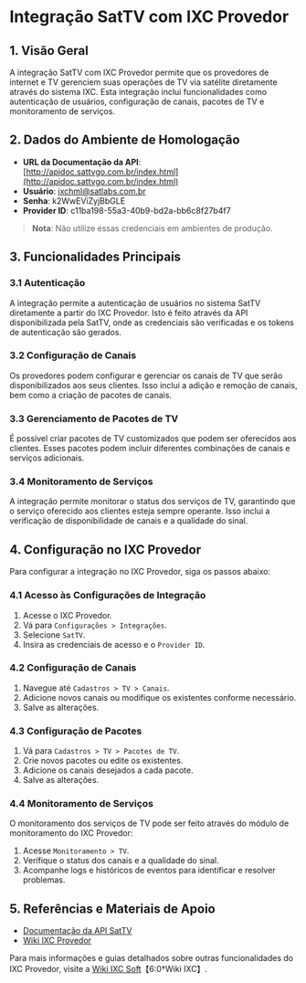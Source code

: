 # Integração SatTV com IXC Provedor

## 1. Visão Geral
A integração SatTV com IXC Provedor permite que os provedores de internet e TV gerenciem suas operações de TV via satélite diretamente através do sistema IXC. Esta integração inclui funcionalidades como autenticação de usuários, configuração de canais, pacotes de TV e monitoramento de serviços.

## 2. Dados do Ambiente de Homologação

- **URL da Documentação da API**: [http://apidoc.sattvgo.com.br/index.html](http://apidoc.sattvgo.com.br/index.html)
- **Usuário**: ixchml@satlabs.com.br
- **Senha**: k2WwEViZyjBbGLE
- **Provider ID**: c11ba198-55a3-40b9-bd2a-bb6c8f27b4f7

> **Nota**: Não utilize essas credenciais em ambientes de produção.

## 3. Funcionalidades Principais

### 3.1 Autenticação

A integração permite a autenticação de usuários no sistema SatTV diretamente a partir do IXC Provedor. Isto é feito através da API disponibilizada pela SatTV, onde as credenciais são verificadas e os tokens de autenticação são gerados.

### 3.2 Configuração de Canais

Os provedores podem configurar e gerenciar os canais de TV que serão disponibilizados aos seus clientes. Isso inclui a adição e remoção de canais, bem como a criação de pacotes de canais.

### 3.3 Gerenciamento de Pacotes de TV

É possível criar pacotes de TV customizados que podem ser oferecidos aos clientes. Esses pacotes podem incluir diferentes combinações de canais e serviços adicionais.

### 3.4 Monitoramento de Serviços

A integração permite monitorar o status dos serviços de TV, garantindo que o serviço oferecido aos clientes esteja sempre operante. Isso inclui a verificação de disponibilidade de canais e a qualidade do sinal.

## 4. Configuração no IXC Provedor

Para configurar a integração no IXC Provedor, siga os passos abaixo:

### 4.1 Acesso às Configurações de Integração

1. Acesse o IXC Provedor.
2. Vá para `Configurações > Integrações`.
3. Selecione `SatTV`.
4. Insira as credenciais de acesso e o `Provider ID`.

### 4.2 Configuração de Canais

1. Navegue até `Cadastros > TV > Canais`.
2. Adicione novos canais ou modifique os existentes conforme necessário.
3. Salve as alterações.

### 4.3 Configuração de Pacotes

1. Vá para `Cadastros > TV > Pacotes de TV`.
2. Crie novos pacotes ou edite os existentes.
3. Adicione os canais desejados a cada pacote.
4. Salve as alterações.

### 4.4 Monitoramento de Serviços

O monitoramento dos serviços de TV pode ser feito através do módulo de monitoramento do IXC Provedor:

1. Acesse `Monitoramento > TV`.
2. Verifique o status dos canais e a qualidade do sinal.
3. Acompanhe logs e históricos de eventos para identificar e resolver problemas.

## 5. Referências e Materiais de Apoio

- [Documentação da API SatTV](http://apidoc.sattvgo.com.br/index.html)
- [Wiki IXC Provedor](https://wiki.ixcsoft.com.br/pt-br/home)

Para mais informações e guias detalhados sobre outras funcionalidades do IXC Provedor, visite a [Wiki IXC Soft](https://wiki.ixcsoft.com.br/pt-br/home)【6:0†Wiki IXC】.